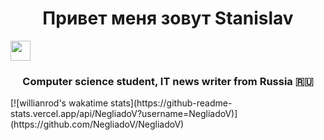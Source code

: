<h1 align="center">Привет меня зовут Stanislav </h1>
<img src="https://github.com/blackcater/blackcater/raw/main/images/Hi.gif" height="32"/></h1>
<h3 align="center">Computer science student, IT news writer from Russia 🇷🇺</h3>
[![willianrod's wakatime stats](https://github-readme-stats.vercel.app/api/NegliadoV?username=NegliadoV)](https://github.com/NegliadoV/NegliadoV)
